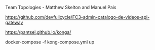 Team Topologies -  Matthew Skelton and Manuel Pais

https://github.com/devfullcycle/FC3-admin-catalogo-de-videos-api-gateway

https://pantsel.github.io/konga/

docker-compose -f kong-compose.yml up